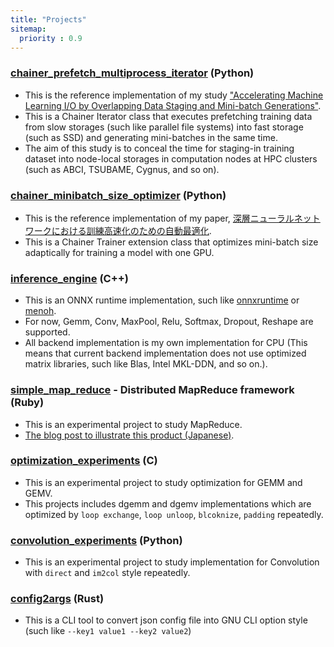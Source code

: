 ```yaml
---
title: "Projects"
sitemap:
  priority : 0.9
---
```



### [chainer_prefetch_multiprocess_iterator](https://github.com/serihiro/chainer_prefetch_multiprocess_iterator) (Python)

- This is the reference implementation of my study ["Accelerating Machine Learning I/O by Overlapping Data Staging and Mini-batch Generations"](https://doi.org/10.1145/3365109.3368768).
- This is a Chainer Iterator class that executes prefetching training data from slow storages (such like parallel file systems) into fast storage (such as SSD) and generating mini-batches in the same time.
- The aim of this study is to conceal the time for staging-in training dataset into node-local storages in computation nodes at HPC clusters (such as ABCI, TSUBAME, Cygnus, and so on).

### [chainer_minibatch_size_optimizer](https://github.com/serihiro/chainer_minibatch_size_optimizer) (Python)
- This is the reference implementation of my paper, [深層ニューラルネットワークにおける訓練高速化のための自動最適化](http://id.nii.ac.jp/1001/00194707/).
- This is a Chainer Trainer extension class that optimizes mini-batch size adaptically for training a model with one GPU.


### [inference_engine](https://github.com/serihiro/inference_engine) (C++)
- This is an ONNX runtime implementation, such like [onnxruntime](https://github.com/microsoft/onnxruntime) or [menoh](https://github.com/pfnet-research/menoh).
- For now, Gemm, Conv, MaxPool, Relu, Softmax, Dropout, Reshape are supported.
- All backend implementation is my own implementation for CPU (This means that current backend implementation does not use optimized matrix libraries, such like Blas, Intel MKL-DDN, and so on.).

### [simple_map_reduce](https://github.com/serihiro/simple_map_reduce) - Distributed MapReduce framework (Ruby)
- This is an experimental project to study MapReduce.
- [The blog post to illustrate this product (Japanese)](https://serihiro.hatenablog.com/entry/2018/02/12/191157).

### [optimization_experiments](https://github.com/serihiro/optimization_experiments) (C)
- This is an experimental project to study optimization for GEMM and GEMV.
- This projects includes dgemm and dgemv implementations which are optimized by `loop exchange`, `loop unloop`, `blcoknize`, `padding` repeatedly.

### [convolution_experiments](https://github.com/serihiro/convolution_experiments) (Python)
- This is an experimental project to study implementation for Convolution with `direct` and `im2col` style repeatedly.


### [config2args](https://github.com/serihiro/config2args) (Rust)
- This is a CLI tool to convert json config file into GNU CLI option style (such like `--key1 value1 --key2 value2`)
